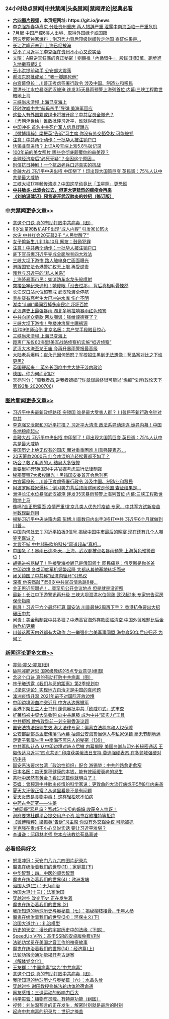 <div id="tt">
<h3>24小时热点禁闻|<a href="#%E4%B8%AD%E5%85%B1%E7%A6%81%E9%97%BB%E6%9B%B4%E5%A4%9A%E6%96%87%E7%AB%A0">中共禁闻</a>|<a href="#%E5%9B%BE%E7%89%87%E6%96%B0%E9%97%BB%E6%9B%B4%E5%A4%9A%E6%96%87%E7%AB%A0">头条禁闻</a>|<a href="#%E6%96%B0%E9%97%BB%E8%AF%84%E8%AE%BA%E6%9B%B4%E5%A4%9A%E6%96%87%E7%AB%A0">禁闻评论|<a href="#%E5%BF%85%E7%9C%8B%E7%BB%8F%E5%85%B8%E5%A5%BD%E6%96%87">经典必看</a></h3>
<ul>
<li><b><a href="http://d1.bdrive.tk/64.mp4" target="_blank">六四图片视频</a>，本页短网址: https://git.io/jnews</b></li>
<li><a href="https://github.com/fqnews/bnews/blob/master/comments/20200706/1356663.md">李克强胡春华离京 分赴贵州重庆 两人措辞严重 泄露中南海面临一严重危机</a></li>
<li><a href="https://github.com/fqnews/bnews/blob/master/cnnews/20200707/1356767.md">7月起 中国严控6类人出境、取得外国绿卡或国籍</a></li>
<li><a href="https://github.com/fqnews/bnews/blob/master/topimagenews/20200706/1356706.md">阿波罗网独家爆料：倒习势力背后顶级财阀败走他国 查证结果是...</a></li>
<li><a href="https://github.com/fqnews/bnews/blob/master/cbnews/20200707/1356777.md">长江洪峰还未到 上海已经被淹</a></li>
<li><a href="https://github.com/fqnews/bnews/blob/master/cbnews/20200707/1356948.md">受不了习近平？李克强在贵州不小心又说实话</a></li>
<li><a href="https://github.com/fqnews/bnews/blob/master/cbnews/20200707/1356806.md">文昭：A股逆天狂漲的真正秘密！劉鶴推「內循環牛」，股民日賺2萬、跑步進入地攤奇蹟2 0</a></li>
<li><a href="https://github.com/fqnews/bnews/blob/master/cbnews/20200707/1356899.md">王小洪提前动手 公安部大震荡</a></li>
<li><a href="https://github.com/fqnews/bnews/blob/master/cbnews/20200707/1356947.md">郝海东怒批成龙：“我一脚踢死他”</a></li>
<li><a href="https://github.com/fqnews/bnews/blob/master/topimagenews/20200707/1356751.md">白宫幕僚长：川普正考虑签署行政令 涉及中国、制造业和移民</a></li>
<li><a href="https://github.com/fqnews/bnews/blob/master/topimagenews/20200706/1356666.md">泄洪长江水位暴涨武汉被淹 连发35天暴雨预警上海列首位 内幕:三峡工程欺世暗地上马</a></li>
<li><a href="https://github.com/fqnews/bnews/blob/master/cbnews/20200707/1357001.md">三峡尚未溃坝 上海已变海上</a></li>
<li><a href="https://github.com/fqnews/bnews/blob/master/cbnews/20200707/1356755.md">环时吹嘘中共“航母杀手”导弹 美海军回应</a></li>
<li><a href="https://github.com/fqnews/bnews/blob/master/cbnews/20200707/1356930.md">这些人有外国籍或绿卡将被开除？中共官员全撤光？ </a></li>
<li><a href="https://github.com/fqnews/bnews/blob/master/ssgc/20200707/1356785.md">〖兲朝浮世绘〗谁敢批评习近平，谁就得被消失</a></li>
<li><a href="https://github.com/fqnews/bnews/blob/master/cnnews/20200707/1356910.md">中印冲突 首名中共死亡军人信息疑曝光</a></li>
<li><a href="https://github.com/fqnews/bnews/blob/master/comments/20200707/1356981.md">【微博精粹】梁振英“告诉”习主席 你没有外交豁免权 可能被抓</a></li>
<li><a href="https://github.com/fqnews/bnews/blob/master/cbnews/20200707/1357081.md">注意！中共两个动作：一批华人被注销户口</a></li>
<li><a href="https://github.com/fqnews/bnews/blob/master/finance/20200707/1356782.md">诱骗韭菜进场？上证A股无端上涨5.8%破记录</a></li>
<li><a href="https://github.com/fqnews/bnews/blob/master/yule/20200707/1356768.md">100年前的美女照片 哪些会彻底颠覆你的审美观？</a></li>
<li><a href="https://github.com/fqnews/bnews/blob/master/cnnews/20200707/1356793.md">全球经济疫后“必死无疑”？全因这个原因...</a></li>
<li><a href="https://github.com/fqnews/bnews/blob/master/cbnews/20200706/1356653.md">别信抗日神剧！一个抗战老兵口述真实的抗战</a></li>
<li><a href="https://github.com/fqnews/bnews/blob/master/topimagenews/20200707/1357068.md">金融大战 习近平中央出招 中印掰了！印出现大国策巨变 英民调：75%人认中共是最大威胁</a></li>
<li><a href="https://github.com/fqnews/bnews/blob/master/cnnews/20200707/1356909.md">三峡大坝17年频传溃堤？中国这举动竟比「卫星照」更恐慌</a></li>
<li><b><a href="https://github.com/fqnews/bnews/blob/master/comments/20200211/1275071.md" target="_blank">中共肺炎-此波会过去，但更大更猛烈的瘟疫会再来</a></b></li>
<li><b><a href="https://github.com/fqnews/bnews/blob/master/comments/20200207/1272816.md" target="_blank">《刘伯温碑记》预言避开武汉肺炎的妙招（修订版）</a></b></li>
</ul>
</div>

<div class="catlist">
<h3><a href="https://github.com/fqnews/bnews/blob/master/cbnews/" target="_blank">中共禁闻</a><span><a href="https://github.com/fqnews/bnews/blob/master/cbnews/" target="_blank" rel="nofollow">更多文章>></a></span></h3>
<ul>
<li><a href="https://github.com/fqnews/bnews/blob/master/comments/20200707/1357090.md" target="_blank">念这个口诀 真的有助打败中共病毒（图）</a></li>
<li><a href="https://github.com/fqnews/bnews/blob/master/cbnews/20200707/1357094.md" target="_blank">8岁幼童家教机APP出现“成人内容” 引发家长怒火</a></li>
<li><a href="https://github.com/fqnews/bnews/blob/master/cbnews/20200707/1357088.md" target="_blank">水灾 中共红会20天募2千 “人民觉醒了”</a></li>
<li><a href="https://github.com/fqnews/bnews/blob/master/cbnews/20200707/1357087.md" target="_blank">女子偷新生儿判1年10月 网友：鼓励犯罪</a></li>
<li><a href="https://github.com/fqnews/bnews/blob/master/cbnews/20200707/1357081.md" target="_blank">注意！中共两个动作：一批华人被注销户口</a></li>
<li><a href="https://github.com/fqnews/bnews/blob/master/cbnews/20200707/1357070.md" target="_blank">底下官员爆习近平完成全面脱贫四大戏法</a></li>
<li><a href="https://github.com/fqnews/bnews/blob/master/cbnews/20200707/1357069.md" target="_blank">三峡大坝下游惨 路人触电身亡画面曝光</a></li>
<li><a href="https://github.com/fqnews/bnews/blob/master/cbnews/20200707/1357060.md" target="_blank">港版国安法令港警扩权无上限 再受谴责</a></li>
<li><a href="https://github.com/fqnews/bnews/blob/master/cbnews/20200707/1357055.md" target="_blank">拜登与习近平的“私人关系”</a></li>
<li><a href="https://github.com/fqnews/bnews/blob/master/cbnews/20200707/1357052.md" target="_blank">上海降暴雨市民：如消防车水龙头般喷射</a></li>
<li><a href="https://github.com/fqnews/bnews/blob/master/cbnews/20200707/1357049.md" target="_blank">突接坐牢纪录通知！她傻眼「没去过那」 背后真相毛骨悚然</a></li>
<li><a href="https://github.com/fqnews/bnews/blob/master/cbnews/20200707/1357048.md" target="_blank">长江汉口站水位超警戒 武汉轮渡全停航</a></li>
<li><a href="https://github.com/fqnews/bnews/blob/master/cbnews/20200707/1357041.md" target="_blank">贵州载有高考生大巴冲进水库 伤亡不明</a></li>
<li><a href="https://github.com/fqnews/bnews/blob/master/cbnews/20200707/1357039.md" target="_blank">湖南“山崩”瞬间吞掉多座民宅 吓坏百姓</a></li>
<li><a href="https://github.com/fqnews/bnews/blob/master/cbnews/20200707/1357038.md" target="_blank">武汉遇史上最强暴雨 湖北多地拉响暴雨红色预警</a></li>
<li><a href="https://github.com/fqnews/bnews/blob/master/cbnews/20200707/1357034.md" target="_blank">中共向民众募款 网友嘲讽：钱给諲德赛了？</a></li>
<li><a href="https://github.com/fqnews/bnews/blob/master/cbnews/20200707/1357029.md" target="_blank">三峡大坝下游惨！整楼冲垮屋主曝祸源</a></li>
<li><a href="https://github.com/fqnews/bnews/blob/master/cbnews/20200707/1357018.md" target="_blank">给709律师治伤 北京名医：共产党手段触目惊心</a></li>
<li><a href="https://github.com/fqnews/bnews/blob/master/cbnews/20200707/1357001.md" target="_blank">三峡尚未溃坝 上海已变海上</a></li>
<li><a href="https://github.com/fqnews/bnews/blob/master/cbnews/20200707/1356991.md" target="_blank">距离广东仅60海里!美军战略侦察机实施“抵近侦察”</a></li>
<li><a href="https://github.com/fqnews/bnews/blob/master/cbnews/20200707/1356990.md" target="_blank">武汉大水淹至龙王庙 今再升暴雨警报最高级</a></li>
<li><a href="https://github.com/fqnews/bnews/blob/master/cbnews/20200707/1356986.md" target="_blank">大陆老兵爆料：崔永元因何愤怒？军校招生黑到无法想像！苟晶案对比之下谁更黑?</a></li>
<li><a href="https://github.com/fqnews/bnews/blob/master/cbnews/20200707/1356975.md" target="_blank">英国硬起来！ 英外长回呛中共大使干涉内政论</a></li>
<li><a href="https://github.com/fqnews/bnews/blob/master/cbnews/20200707/1356973.md" target="_blank">德国，你为何而沉默?</a></li>
<li><a href="https://github.com/fqnews/bnews/blob/master/cbnews/20200707/1356972.md" target="_blank">天亮时分：“顺我者昌,逆我者嫖娼”?许章润最终很可能以“煽颠”论罪(政论天下第193集 20200706)</a></li>

</ul>
</div>
<div class="catlist">
<h3><a href="https://github.com/fqnews/bnews/blob/master/topimagenews/" target="_blank">图片新闻</a><span><a href="https://github.com/fqnews/bnews/blob/master/topimagenews/" target="_blank" rel="nofollow">更多文章>></a></span></h3>
<ul>
<li><a href="https://github.com/fqnews/bnews/blob/master/topimagenews/20200707/1357162.md" target="_blank">习近平中央最新政经路径 突锁国 谁是最大受害人群？ 川普将签新行政令针对中共</a></li>
<li><a href="https://github.com/fqnews/bnews/blob/master/topimagenews/20200707/1357082.md" target="_blank">李克强又泄密和习近平打擂？ 习近平大清洗 政法系异动连连 诡异内幕！中国各地粮库起火</a></li>
<li><a href="https://github.com/fqnews/bnews/blob/master/topimagenews/20200707/1357068.md" target="_blank">金融大战 习近平中央出招 中印掰了！印出现大国策巨变 英民调：75%人认中共是最大威胁</a></li>
<li><a href="https://github.com/fqnews/bnews/blob/master/topimagenews/20200707/1357047.md" target="_blank">美国历史上绝无仅有的国庆 面对重重困难 川普强硬表态 …</a></li>
<li><a href="https://github.com/fqnews/bnews/blob/master/topimagenews/20200707/1357033.md" target="_blank">20天筹款2000元 红会咋混的连轻松筹都不如了？</a></li>
<li><a href="https://github.com/fqnews/bnews/blob/master/topimagenews/20200707/1357017.md" target="_blank">巧合？救了毛周的人 结局大多很惨</a></li>
<li><a href="https://github.com/fqnews/bnews/blob/master/topimagenews/20200707/1356924.md" target="_blank">重要里程碑!英国对中共官媒考虑进行法律制裁</a></li>
<li><a href="https://github.com/fqnews/bnews/blob/master/topimagenews/20200707/1356856.md" target="_blank">秘密警察7大极权曝光！黑箱国安委首开会后刊宪</a></li>
<li><a href="https://github.com/fqnews/bnews/blob/master/topimagenews/20200707/1356751.md" target="_blank">白宫幕僚长：川普正考虑签署行政令 涉及中国、制造业和移民</a></li>
<li><a href="https://github.com/fqnews/bnews/blob/master/topimagenews/20200706/1356706.md" target="_blank">阿波罗网独家爆料：倒习势力背后顶级财阀败走他国 查证结果是&#8230;</a></li>
<li><a href="https://github.com/fqnews/bnews/blob/master/topimagenews/20200706/1356666.md" target="_blank">泄洪长江水位暴涨武汉被淹 连发35天暴雨预警上海列首位 内幕:三峡工程欺世暗地上马</a></li>
<li><a href="https://github.com/fqnews/bnews/blob/master/topimagenews/20200706/1356643.md" target="_blank">像吗?金正恩露面 疫情严重!北京几类人优先打疫苗 专家… 中共军方试新疫苗半数现副作用</a></li>
<li><a href="https://github.com/fqnews/bnews/blob/master/topimagenews/20200706/1356638.md" target="_blank">揭秘习近平中央决策内幕 彭博:川普数日内出手3招打中共 习近平6个月就做到川普&#8230;</a></li>
<li><a href="https://github.com/fqnews/bnews/blob/master/topimagenews/20200706/1356582.md" target="_blank">中国向何处去？习近平拍板3信号 揭秘中国牛市最后的晚宴 现在还有几个人嘲笑李嘉诚？</a></li>
<li><a href="https://github.com/fqnews/bnews/blob/master/topimagenews/20200706/1356510.md" target="_blank">大言不惭 中共频鼓吹的科技“弯道超车”真相…</a></li>
<li><a href="https://github.com/fqnews/bnews/blob/master/topimagenews/20200706/1356509.md" target="_blank">中国急了！暴雨已连35天…上海、武汉都被点名暴雨预警 上海黄色预警首位！</a></li>
<li><a href="https://github.com/fqnews/bnews/blob/master/topimagenews/20200706/1356504.md" target="_blank">胡锡进被骂糊了！称接受海参崴已是俄国领土 网民痛骂：俄罗斯是你爸爸</a></li>
<li><a href="https://github.com/fqnews/bnews/blob/master/topimagenews/20200706/1356431.md" target="_blank">中印边境 各类印度军机频繁起降 大都从其他基地转场而来</a></li>
<li><a href="https://github.com/fqnews/bnews/blob/master/topimagenews/20200706/1356375.md" target="_blank">闭关锁国？中共称“经济内循环”引热议</a></li>
<li><a href="https://github.com/fqnews/bnews/blob/master/topimagenews/20200705/1356213.md" target="_blank">深夜 他突然敲门!59岁中共官员情急跳8楼&#8230;</a></li>
<li><a href="https://github.com/fqnews/bnews/blob/master/topimagenews/20200705/1356209.md" target="_blank">金正恩近照曝光！&#8230;竟罕见公开会议地点 但是就是没近照</a></li>
<li><a href="https://github.com/fqnews/bnews/blob/master/topimagenews/20200705/1356187.md" target="_blank">最新！长江中下游警讯再升级 三峡大坝泄洪水位照涨 武汉超1米 专家忠告买房保命指南</a></li>
<li><a href="https://github.com/fqnews/bnews/blob/master/topimagenews/20200705/1356147.md" target="_blank">刷屏！习近平六个最坏打算 国安法 川普最快2周再下手？ 香港抗争要出大招碾压中共</a></li>
<li><a href="https://github.com/fqnews/bnews/blob/master/topimagenews/20200705/1356105.md" target="_blank">问责！美金融制裁中共多狠？中港高官海外存款面临清空 中国外贸难题比后金融危机更糟</a></li>
<li><a href="https://github.com/fqnews/bnews/blob/master/topimagenews/20200705/1356075.md" target="_blank">川普这两天内外都有大动作 台一举强化台美军事同盟 海参崴50年后应归还 为何？</a></li>

</ul>
</div>
<div class="catlist">
<h3><a href="https://github.com/fqnews/bnews/blob/master/comments/" target="_blank">新闻评论</a><span><a href="https://github.com/fqnews/bnews/blob/master/comments/" target="_blank" rel="nofollow">更多文章>></a></span></h3>
<ul>
<li><a href="https://github.com/fqnews/bnews/blob/master/comments/20200707/1357174.md" target="_blank">亦师‧亦父‧亦友(图)</a></li>
<li><a href="https://github.com/fqnews/bnews/blob/master/comments/20200707/1357161.md" target="_blank">破除减肥迷思 国家级教练的5点专业意见(组图)</a></li>
<li><a href="https://github.com/fqnews/bnews/blob/master/comments/20200707/1357090.md" target="_blank">念这个口诀 真的有助打败中共病毒（图）</a></li>
<li><a href="https://github.com/fqnews/bnews/blob/master/comments/20200707/1357139.md" target="_blank">林予曦透露《我们与恶的距离》第2季规划中</a></li>
<li><a href="https://github.com/fqnews/bnews/blob/master/comments/20200707/1357102.md" target="_blank">【梁京评论】实现地方自治才是中国的真问题</a></li>
<li><a href="https://github.com/fqnews/bnews/blob/master/comments/20200707/1357096.md" target="_blank">澳洲疫情升温 2021年前不对国际开放边境</a></li>
<li><a href="https://github.com/fqnews/bnews/blob/master/comments/20200707/1357062.md" target="_blank">中印边境流血冲突近月 中方从边界撤军</a></li>
<li><a href="https://github.com/fqnews/bnews/blob/master/comments/20200707/1357054.md" target="_blank">香港下架民主人士书刊 蓬佩奥批中共「欧威尔式」式审查</a></li>
<li><a href="https://github.com/fqnews/bnews/blob/master/comments/20200707/1357050.md" target="_blank">好莱坞被中资大举收购 向中共屈膝 成为中共“软实力”工具</a></li>
<li><a href="https://github.com/fqnews/bnews/blob/master/comments/20200707/1357043.md" target="_blank">中共扼喉 教宗致辞前一刻突删香港议题</a></li>
<li><a href="https://github.com/fqnews/bnews/blob/master/comments/20200707/1357028.md" target="_blank">国安法执法细则生效 港大法律专家：偏离立法程序和人权保障</a></li>
<li><a href="https://github.com/fqnews/bnews/blob/master/comments/20200707/1357016.md" target="_blank">公安部副部長孟宏伟落马內幕 抽调公安海警当佣人与私家保镖 毫无节制地满足妻子奢靡生活 中南海不可告人的秘密（139）</a></li>
<li><a href="https://github.com/fqnews/bnews/blob/master/comments/20200707/1357004.md" target="_blank">中共军队认怂 从中印边境对峙点后撤 内幕揭秘 美国务卿与印外长秘密通话 王毅传达习近平“四点共识” 印度获美俄法日支持 莫迪强硬表态 在多领域强硬对抗中共</a></li>
<li><a href="https://github.com/fqnews/bnews/blob/master/comments/20200707/1357003.md" target="_blank">国安恶法要求台湾「政治性组织」配合  游锡堃：中共的路愈走愈窄</a></li>
<li><a href="https://github.com/fqnews/bnews/blob/master/comments/20200707/1357002.md" target="_blank">日本名医：每天累积健康的本钱，能有效延缓衰老的发生</a></li>
<li><a href="https://github.com/fqnews/bnews/blob/master/comments/20200707/1356999.md" target="_blank">茶叶中居然有黄金？看过这篇你就明白了！</a></li>
<li><a href="https://github.com/fqnews/bnews/blob/master/comments/20200707/1356998.md" target="_blank">英媒：曾预测中共肺炎疫情的科学家说：更致命的大流行病或于5到8年内来袭</a></li>
<li><a href="https://github.com/fqnews/bnews/blob/master/comments/20200707/1356997.md" target="_blank">夏天大汗很正常？从这里看是不是有问题</a></li>
<li><a href="https://github.com/fqnews/bnews/blob/master/comments/20200707/1356996.md" target="_blank">夏天炎热易食物中毒！ 这样轻松吃不怕病</a></li>
<li><a href="https://github.com/fqnews/bnews/blob/master/comments/20200707/1356995.md" target="_blank">中药古今研究——生姜</a></li>
<li><a href="https://github.com/fqnews/bnews/blob/master/comments/20200707/1356989.md" target="_blank">“戒网瘾”容易吗？面对5个宝贝的妈妈  收获令人惊讶！</a></li>
<li><a href="https://github.com/fqnews/bnews/blob/master/comments/20200707/1356983.md" target="_blank">港府要求社群平台提交用户个资 脸书谷歌推特等拒绝</a></li>
<li><a href="https://github.com/fqnews/bnews/blob/master/comments/20200707/1356981.md" target="_blank">【微博精粹】梁振英“告诉”习主席 你没有外交豁免权 可能被抓</a></li>
<li><a href="https://github.com/fqnews/bnews/blob/master/comments/20200707/1356950.md" target="_blank">李克强在贵州不小心又说实话 要让习近平难堪？</a></li>
<li><a href="https://github.com/fqnews/bnews/blob/master/comments/20200707/1356940.md" target="_blank">李谦谦：邱印林老师 您本应该教给苟晶真诚</a></li>

</ul>
</div>

<div class="catlist">
<h3>必看经典好文</h3>
<ul>
<li><a href="https://github.com/fqnews/bnews/blob/master/comments/20200604/783200.md" target="_blank">怒发冲冠：天安门八九六四图片纪录片</a></li>
<li><a href="https://github.com/fqnews/bnews/blob/master/topimagenews/20180530/950691.md" target="_blank">魔鬼在统治着我们的世界(11)：家庭篇(下)</a></li>
<li><a href="https://github.com/fqnews/bnews/blob/master/comments/20200605/783247.md" target="_blank">中华智慧：四、中医的顺势智慧</a></li>
<li><a href="https://github.com/fqnews/bnews/blob/master/topimagenews/20180522/946266.md" target="_blank">魔鬼在统治着我们的世界(4)：欧洲发端</a></li>
<li><a href="https://github.com/fqnews/bnews/blob/master/cbnews/20180309/912114.md" target="_blank">治国大道(三)：无为而治</a></li>
<li><a href="https://github.com/fqnews/bnews/blob/master/cbnews/20180319/916654.md" target="_blank">治国大道(十三)：法家治国</a></li>
<li><a href="https://github.com/fqnews/bnews/blob/master/comments/20200626/1259925.md" target="_blank">穿越时空 改变历史 正在发生着</a></li>
<li><a href="https://github.com/fqnews/bnews/blob/master/topimagenews/20180520/944940.md" target="_blank">魔鬼在统治着我们的世界 (2)</a></li>
<li><a href="https://github.com/fqnews/bnews/blob/master/topimagenews/20171210/868397.md" target="_blank">我所知道的地球历史与奥秘篇（七）：揭秘柳枝接骨、千年人参</a></li>
<li><a href="https://github.com/fqnews/bnews/blob/master/cbnews/20180907/994846.md" target="_blank">魔鬼在统治着我们的世界(24)：环保主义(下)</a></li>
<li><a href="https://github.com/fqnews/bnews/blob/master/cbnews/20180315/914943.md" target="_blank">治国大道(九)：礼治模型</a></li>
<li><a href="https://github.com/fqnews/bnews/blob/master/tculture/20121025/73066.md" target="_blank">历史的天空：漫长的宇宙历史中的法缘（下部）</a></li>
<li><a href="https://github.com/fqnews/bnews/blob/master/cbnews/20191226/1241739.md" target="_blank">SpeedUp VPN：基于SSR的安卓版免费VPN</a></li>
<li><a href="https://github.com/fqnews/bnews/blob/master/comments/20200511/1326751.md" target="_blank">法轮功学员在美国之音工作的神奇故事</a></li>
<li><a href="https://github.com/fqnews/bnews/blob/master/topimagenews/20180605/953415.md" target="_blank">魔鬼在统治着我们的世界(14)：经济篇(上)</a></li>
<li><a href="https://github.com/fqnews/bnews/blob/master/tculture/20121025/73079.md" target="_blank">法轮功宿命通功能揭开考古谜案</a></li>
<li><a href="https://github.com/fqnews/bnews/blob/master/bookwiki/20130610/138400.md" target="_blank">《解体党文化》</a></li>
<li><a href="https://github.com/fqnews/bnews/blob/master/comments/20200318/1295755.md" target="_blank">王友群：“中国病毒”实为“中共病毒”</a></li>
<li><a href="https://github.com/fqnews/bnews/blob/master/comments/20200707/1357090.md" target="_blank">念这个口诀 真的有助打败中共病毒（图）</a></li>
<li><a href="https://github.com/fqnews/bnews/blob/master/cbnews/20171115/856086.md" target="_blank">我所知道的地球历史与奥秘篇（六）：水晶头骨</a></li>
<li><a href="https://github.com/fqnews/bnews/blob/master/comments/20200511/1322384.md" target="_blank">穿越时空 谢田教授修炼法轮功体验宿命通</a></li>
<li><a href="https://github.com/fqnews/bnews/blob/master/cbnews/20200126/1265515.md" target="_blank">网友感悟：三退运动的影响力巨大</a></li>
<li><a href="https://github.com/fqnews/bnews/blob/master/comments/20200605/783205.md" target="_blank">科学实验：植物有灵魂，有特异功能（组图）</a></li>
<li><a href="https://github.com/fqnews/bnews/blob/master/comments/20200628/1351782.md" target="_blank">视频：刘伯温预言的正在发生，解密时刻就是最后的时刻</a></li>
<li><a href="https://github.com/fqnews/bnews/blob/master/comments/20200702/1354076.md" target="_blank">起底中共病毒的纪录片：世纪之掩盖</a></li>

</ul>
</div>